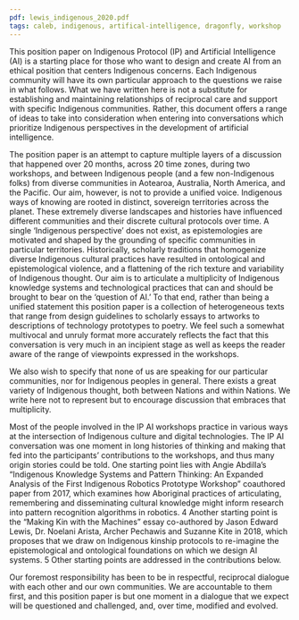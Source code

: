 ```yaml
---
pdf: lewis_indigenous_2020.pdf
tags: caleb, indigenous, artifical-intelligence, dragonfly, workshop
---
```

This position paper on Indigenous Protocol (IP) and Artificial Intelligence (AI) is a starting place for
those who want to design and create AI from an ethical position that centers Indigenous concerns. Each
Indigenous community will have its own particular approach to the questions we raise in what follows.
What we have written here is not a substitute for establishing and maintaining relationships of reciprocal
care and support with specific Indigenous communities. Rather, this document offers a range of ideas to
take into consideration when entering into conversations which prioritize Indigenous perspectives in the
development of artificial intelligence.

The position paper is an attempt to capture multiple layers of a discussion that happened over
20 months, across 20 time zones, during two workshops, and between Indigenous people (and a few
non-Indigenous folks) from diverse communities in Aotearoa, Australia, North America, and the Pacific.
Our aim, however, is not to provide a unified voice. Indigenous ways of knowing are rooted in distinct,
sovereign territories across the planet. These extremely diverse landscapes and histories have influenced
different communities and their discrete cultural protocols over time. A single ‘Indigenous perspective’
does not exist, as epistemologies are motivated and shaped by the grounding of specific communities
in particular territories. Historically, scholarly traditions that homogenize diverse Indigenous cultural
practices have resulted in ontological and epistemological violence, and a flattening of the rich texture
and variability of Indigenous thought. Our aim is to articulate a multiplicity of Indigenous knowledge
systems and technological practices that can and should be brought to bear on the ‘question of AI.’ To
that end, rather than being a unified statement this position paper is a collection of heterogeneous texts
that range from design guidelines to scholarly essays to artworks to descriptions of technology prototypes
to poetry. We feel such a somewhat multivocal and unruly format more accurately reflects the fact that
this conversation is very much in an incipient stage as well as keeps the reader aware of the range of
viewpoints expressed in the workshops.

We also wish to specify that none of us are speaking for our particular communities, nor for Indigenous
peoples in general. There exists a great variety of Indigenous thought, both between Nations and within
Nations. We write here not to represent but to encourage discussion that embraces that multiplicity.

Most of the people involved in the IP AI workshops practice in various ways at the intersection of
Indigenous culture and digital technologies. The IP AI conversation was one moment in long histories of
thinking and making that fed into the participants’ contributions to the workshops, and thus many origin
stories could be told. One starting point lies with Angie Abdilla’s “Indigenous Knowledge Systems and
Pattern Thinking: An Expanded Analysis of the First Indigenous Robotics Prototype Workshop” coauthored
paper from 2017, which examines how Aboriginal practices of articulating, remembering and
disseminating cultural knowledge might inform research into pattern recognition algorithms in robotics. 4
Another starting point is the “Making Kin with the Machines” essay co-authored by Jason Edward
Lewis, Dr. Noelani Arista, Archer Pechawis and Suzanne Kite in 2018, which proposes that we draw on
Indigenous kinship protocols to re-imagine the epistemological and ontological foundations on which we
design AI systems. 5 Other starting points are addressed in the contributions below.

Our foremost responsibility has been to be in respectful, reciprocal dialogue with each other and our
own communities. We are accountable to them first, and this position paper is but one moment in a
dialogue that we expect will be questioned and challenged, and, over time, modified and evolved.
